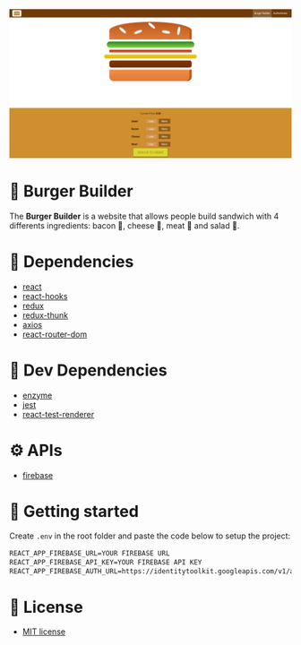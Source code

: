 <img src=".github/burger-builder.jpg" alt="Burger Builder" />

# :hamburger: Burger Builder
The **Burger Builder** is a website that allows people build sandwich with 4 differents ingredients: bacon :bacon:, cheese :cheese:, meat :cut_of_meat: and salad :green_salad:.

# :hammer: Dependencies
- [react](https://reactjs.org/)
- [react-hooks](https://reactjs.org/)
- [redux](https://www.npmjs.com/package/redux)
- [redux-thunk](https://www.npmjs.com/package/redux-thunk)
- [axios](https://www.npmjs.com/package/axios)
- [react-router-dom](https://www.npmjs.com/package/react-router-dom)

# :link: Dev Dependencies
- [enzyme](https://www.npmjs.com/package/enzyme)
- [jest](https://www.npmjs.com/package/jest)
- [react-test-renderer](https://www.npmjs.com/package/react-test-renderer)

# :gear: APIs
- [firebase](https://firebase.google.com/)

# :checkered_flag: Getting started
Create `.env` in the root folder and paste the code below to setup the project:
```
REACT_APP_FIREBASE_URL=YOUR FIREBASE URL
REACT_APP_FIREBASE_API_KEY=YOUR FIREBASE API KEY
REACT_APP_FIREBASE_AUTH_URL=https://identitytoolkit.googleapis.com/v1/accounts:
```

# :memo: License
- [MIT license](https://opensource.org/licenses/MIT)